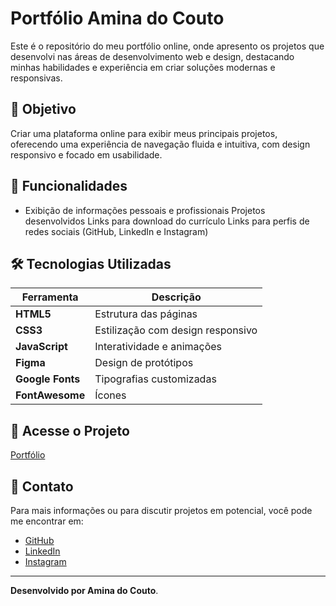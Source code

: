 # Portfólio Amina do Couto
Este é o repositório do meu portfólio online, onde apresento os projetos que desenvolvi nas áreas de desenvolvimento web e design, destacando minhas habilidades e experiência em criar soluções modernas e responsivas.

## 🎯 Objetivo
Criar uma plataforma online para exibir meus principais projetos, oferecendo uma experiência de navegação fluida e intuitiva, com design responsivo e focado em usabilidade.

## 🚀 Funcionalidades

- Exibição de informações pessoais e profissionais
Projetos desenvolvidos 
Links para download do currículo
Links para perfis de redes sociais (GitHub, LinkedIn e Instagram)

## 🛠 Tecnologias Utilizadas

| Ferramenta         | Descrição                                                      |
| ------------------ | -------------------------------------------------------------- |
| **HTML5**          | Estrutura das páginas                                    |
| **CSS3**           | Estilização com design responsivo     |
| **JavaScript**     | Interatividade e animações
| **Figma**          | Design de protótipos                   |
| **Google Fonts**   | Tipografias customizadas                   |
| **FontAwesome**    | Ícones                   |

## 🔗 Acesse o Projeto
[Portfólio](https://aminacouto.github.io/portfolio-amina/projetos.html)

## 📝 Contato

Para mais informações ou para discutir projetos em potencial, você pode me encontrar em:

- [GitHub](https://github.com/aminacouto)
- [LinkedIn](https://www.linkedin.com/in/amina-do-couto-11836521a)
- [Instagram](https://www.instagram.com/aminadocouto?utm_source=qr&igshid=MzNlNGNkZWQ4Mg%3D%3D)
---

**Desenvolvido por Amina do Couto**.
